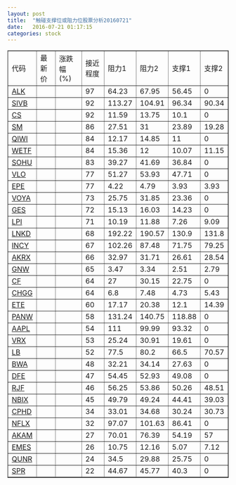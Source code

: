 ```yaml
---
layout: post
title:  "触碰支撑位或阻力位股票分析20160721"
date:   2016-07-21 01:17:15
categories: stock
---
```

<script type="text/javascript">
var stockList = []
stockList.push('gb_alk');
stockList.push('gb_sivb');
stockList.push('gb_cs');
stockList.push('gb_sm');
stockList.push('gb_qiwi');
stockList.push('gb_wetf');
stockList.push('gb_sohu');
stockList.push('gb_vlo');
stockList.push('gb_epe');
stockList.push('gb_voya');
stockList.push('gb_ges');
stockList.push('gb_lpi');
stockList.push('gb_lnkd');
stockList.push('gb_incy');
stockList.push('gb_akrx');
stockList.push('gb_gnw');
stockList.push('gb_cf');
stockList.push('gb_chgg');
stockList.push('gb_ete');
stockList.push('gb_panw');
stockList.push('gb_aapl');
stockList.push('gb_vrx');
stockList.push('gb_lb');
stockList.push('gb_bwa');
stockList.push('gb_dfe');
stockList.push('gb_rjf');
stockList.push('gb_nbix');
stockList.push('gb_cphd');
stockList.push('gb_nflx');
stockList.push('gb_akam');
stockList.push('gb_emes');
stockList.push('gb_qunr');
stockList.push('gb_spr');
</script>
<table border="1">
 <tr>
 <td>代码</td>
 <td>最新价</td>
 <td>涨跌幅(%)</td>
 <td>接近程度</td>
 <td>阻力1</td>
 <td>阻力2</td>
 <td>支撑1</td>
 <td>支撑2</td>
</tr>
  <tr id="alk" class="red">
  <td><a href="http://stock.finance.sina.com.cn/usstock/quotes/ALK.html" target="_blank">ALK</a></td><td></td><td></td><td>97</td><td>64.23</td><td>67.95</td><td>56.45</td><td>0</td></tr>
  <tr id="sivb" class="red">
  <td><a href="http://stock.finance.sina.com.cn/usstock/quotes/SIVB.html" target="_blank">SIVB</a></td><td></td><td></td><td>92</td><td>113.27</td><td>104.91</td><td>96.34</td><td>90.34</td></tr>
  <tr id="cs" class="red">
  <td><a href="http://stock.finance.sina.com.cn/usstock/quotes/CS.html" target="_blank">CS</a></td><td></td><td></td><td>92</td><td>11.59</td><td>13.75</td><td>10.1</td><td>0</td></tr>
  <tr id="sm" class="red">
  <td><a href="http://stock.finance.sina.com.cn/usstock/quotes/SM.html" target="_blank">SM</a></td><td></td><td></td><td>86</td><td>27.51</td><td>31</td><td>23.89</td><td>19.28</td></tr>
  <tr id="qiwi" class="red">
  <td><a href="http://stock.finance.sina.com.cn/usstock/quotes/QIWI.html" target="_blank">QIWI</a></td><td></td><td></td><td>84</td><td>12.17</td><td>14.85</td><td>11</td><td>0</td></tr>
  <tr id="wetf" class="red">
  <td><a href="http://stock.finance.sina.com.cn/usstock/quotes/WETF.html" target="_blank">WETF</a></td><td></td><td></td><td>84</td><td>15.36</td><td>12</td><td>10.07</td><td>11.15</td></tr>
  <tr id="sohu" class="red">
  <td><a href="http://stock.finance.sina.com.cn/usstock/quotes/SOHU.html" target="_blank">SOHU</a></td><td></td><td></td><td>83</td><td>39.27</td><td>41.69</td><td>36.84</td><td>0</td></tr>
  <tr id="vlo" class="red">
  <td><a href="http://stock.finance.sina.com.cn/usstock/quotes/VLO.html" target="_blank">VLO</a></td><td></td><td></td><td>77</td><td>51.27</td><td>53.93</td><td>47.71</td><td>0</td></tr>
  <tr id="epe" class="red">
  <td><a href="http://stock.finance.sina.com.cn/usstock/quotes/EPE.html" target="_blank">EPE</a></td><td></td><td></td><td>77</td><td>4.22</td><td>4.79</td><td>3.93</td><td>3.93</td></tr>
  <tr id="voya" class="red">
  <td><a href="http://stock.finance.sina.com.cn/usstock/quotes/VOYA.html" target="_blank">VOYA</a></td><td></td><td></td><td>73</td><td>25.75</td><td>31.85</td><td>23.36</td><td>0</td></tr>
  <tr id="ges" class="green">
  <td><a href="http://stock.finance.sina.com.cn/usstock/quotes/GES.html" target="_blank">GES</a></td><td></td><td></td><td>72</td><td>15.13</td><td>16.03</td><td>14.23</td><td>0</td></tr>
  <tr id="lpi" class="red">
  <td><a href="http://stock.finance.sina.com.cn/usstock/quotes/LPI.html" target="_blank">LPI</a></td><td></td><td></td><td>71</td><td>10.19</td><td>11.88</td><td>7.26</td><td>9.09</td></tr>
  <tr id="lnkd" class="red">
  <td><a href="http://stock.finance.sina.com.cn/usstock/quotes/LNKD.html" target="_blank">LNKD</a></td><td></td><td></td><td>68</td><td>192.22</td><td>190.57</td><td>130.9</td><td>131.8</td></tr>
  <tr id="incy" class="red">
  <td><a href="http://stock.finance.sina.com.cn/usstock/quotes/INCY.html" target="_blank">INCY</a></td><td></td><td></td><td>67</td><td>102.26</td><td>87.48</td><td>71.75</td><td>79.25</td></tr>
  <tr id="akrx" class="green">
  <td><a href="http://stock.finance.sina.com.cn/usstock/quotes/AKRX.html" target="_blank">AKRX</a></td><td></td><td></td><td>66</td><td>32.97</td><td>31.71</td><td>26.61</td><td>28.54</td></tr>
  <tr id="gnw" class="green">
  <td><a href="http://stock.finance.sina.com.cn/usstock/quotes/GNW.html" target="_blank">GNW</a></td><td></td><td></td><td>65</td><td>3.47</td><td>3.34</td><td>2.51</td><td>2.79</td></tr>
  <tr id="cf" class="red">
  <td><a href="http://stock.finance.sina.com.cn/usstock/quotes/CF.html" target="_blank">CF</a></td><td></td><td></td><td>64</td><td>27</td><td>30.15</td><td>22.75</td><td>0</td></tr>
  <tr id="chgg" class="green">
  <td><a href="http://stock.finance.sina.com.cn/usstock/quotes/CHGG.html" target="_blank">CHGG</a></td><td></td><td></td><td>64</td><td>6.8</td><td>7.48</td><td>4.73</td><td>5.43</td></tr>
  <tr id="ete" class="red">
  <td><a href="http://stock.finance.sina.com.cn/usstock/quotes/ETE.html" target="_blank">ETE</a></td><td></td><td></td><td>60</td><td>17.17</td><td>20.38</td><td>12.1</td><td>14.39</td></tr>
  <tr id="panw" class="red">
  <td><a href="http://stock.finance.sina.com.cn/usstock/quotes/PANW.html" target="_blank">PANW</a></td><td></td><td></td><td>58</td><td>131.24</td><td>140.75</td><td>118.88</td><td>0</td></tr>
  <tr id="aapl" class="red">
  <td><a href="http://stock.finance.sina.com.cn/usstock/quotes/AAPL.html" target="_blank">AAPL</a></td><td></td><td></td><td>54</td><td>111</td><td>99.99</td><td>93.32</td><td>0</td></tr>
  <tr id="vrx" class="red">
  <td><a href="http://stock.finance.sina.com.cn/usstock/quotes/VRX.html" target="_blank">VRX</a></td><td></td><td></td><td>53</td><td>25.24</td><td>30.91</td><td>19.61</td><td>0</td></tr>
  <tr id="lb" class="green">
  <td><a href="http://stock.finance.sina.com.cn/usstock/quotes/LB.html" target="_blank">LB</a></td><td></td><td></td><td>52</td><td>77.5</td><td>80.2</td><td>66.5</td><td>70.57</td></tr>
  <tr id="bwa" class="green">
  <td><a href="http://stock.finance.sina.com.cn/usstock/quotes/BWA.html" target="_blank">BWA</a></td><td></td><td></td><td>48</td><td>32.21</td><td>34.14</td><td>27.63</td><td>0</td></tr>
  <tr id="dfe" class="red">
  <td><a href="http://stock.finance.sina.com.cn/usstock/quotes/DFE.html" target="_blank">DFE</a></td><td></td><td></td><td>47</td><td>54.45</td><td>52.93</td><td>49.08</td><td>0</td></tr>
  <tr id="rjf" class="red">
  <td><a href="http://stock.finance.sina.com.cn/usstock/quotes/RJF.html" target="_blank">RJF</a></td><td></td><td></td><td>46</td><td>56.25</td><td>53.86</td><td>50.26</td><td>48.51</td></tr>
  <tr id="nbix" class="red">
  <td><a href="http://stock.finance.sina.com.cn/usstock/quotes/NBIX.html" target="_blank">NBIX</a></td><td></td><td></td><td>45</td><td>49.79</td><td>49.24</td><td>44.41</td><td>39.03</td></tr>
  <tr id="cphd" class="green">
  <td><a href="http://stock.finance.sina.com.cn/usstock/quotes/CPHD.html" target="_blank">CPHD</a></td><td></td><td></td><td>34</td><td>33.01</td><td>34.68</td><td>30.24</td><td>30.73</td></tr>
  <tr id="nflx" class="green">
  <td><a href="http://stock.finance.sina.com.cn/usstock/quotes/NFLX.html" target="_blank">NFLX</a></td><td></td><td></td><td>32</td><td>97.07</td><td>101.63</td><td>86.41</td><td>0</td></tr>
  <tr id="akam" class="green">
  <td><a href="http://stock.finance.sina.com.cn/usstock/quotes/AKAM.html" target="_blank">AKAM</a></td><td></td><td></td><td>27</td><td>70.01</td><td>76.39</td><td>54.19</td><td>57</td></tr>
  <tr id="emes" class="red">
  <td><a href="http://stock.finance.sina.com.cn/usstock/quotes/EMES.html" target="_blank">EMES</a></td><td></td><td></td><td>26</td><td>10.75</td><td>12.16</td><td>5.07</td><td>7.12</td></tr>
  <tr id="qunr" class="green">
  <td><a href="http://stock.finance.sina.com.cn/usstock/quotes/QUNR.html" target="_blank">QUNR</a></td><td></td><td></td><td>24</td><td>34.5</td><td>29.88</td><td>25.75</td><td>0</td></tr>
  <tr id="spr" class="red">
  <td><a href="http://stock.finance.sina.com.cn/usstock/quotes/SPR.html" target="_blank">SPR</a></td><td></td><td></td><td>22</td><td>44.67</td><td>45.77</td><td>40.3</td><td>0</td></tr>
</table>
